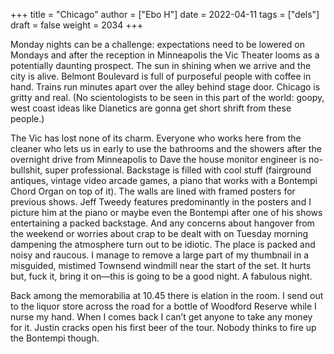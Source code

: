 +++
title = "Chicago"
author = ["Ebo H"]
date = 2022-04-11
tags = ["dels"]
draft = false
weight = 2034
+++

Monday nights can be a challenge: expectations need to be lowered on Mondays and after the reception in Minneapolis the Vic Theater looms as a potentially daunting prospect. The sun in shining when we arrive and the city is alive. Belmont Boulevard is full of purposeful people with coffee in hand. Trains run minutes apart over the alley behind stage door. Chicago is gritty and real. (No scientologists to be seen in this part of the world: goopy, west coast ideas like Dianetics are gonna get short shrift from these people.)

The Vic has lost none of its charm. Everyone who works here from the cleaner who lets us in early to use the bathrooms and the showers after the overnight drive from Minneapolis to Dave the house monitor engineer is no-bullshit, super professional. Backstage is filled with cool stuff (fairground antiques, vintage video arcade games, a piano that works with a Bontempi Chord Organ on top of it). The walls are lined with framed posters for previous shows. Jeff Tweedy features predominantly in the posters and I picture him at the piano or maybe even the Bontempi after one of his shows entertaining a packed backstage.
And any concerns about hangover from the weekend or worries about crap to be dealt with on Tuesday morning dampening the atmosphere turn out to be idiotic. The place is packed and noisy and raucous. I manage to remove a large part of my thumbnail in a misguided, mistimed Townsend windmill near the start of the set. It hurts but, fuck it, bring it on—this is going to be a good night. A fabulous night.

Back among the memorabilia at 10.45 there is elation in the room. I send out to the liquor store across the road for a bottle of Woodford Reserve while I nurse my hand. When I comes back I can’t get anyone to take any money for it. Justin cracks open his first beer of the tour. Nobody thinks to fire up the Bontempi though.
